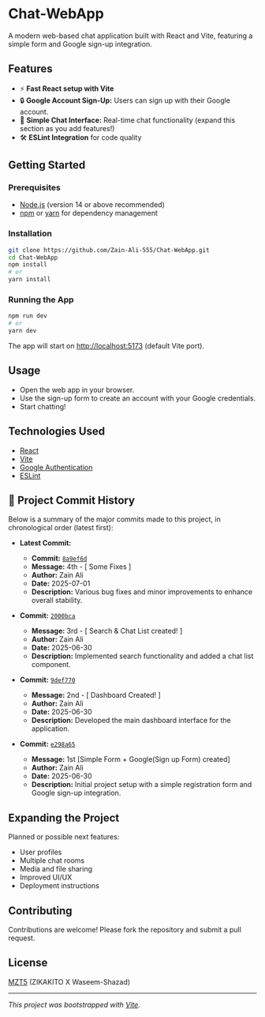# Chat-WebApp

A modern web-based chat application built with React and Vite, featuring a simple form and Google sign-up integration.

## Features

- ⚡ **Fast React setup with Vite**
- 🔒 **Google Account Sign-Up:** Users can sign up with their Google account.
- 💬 **Simple Chat Interface:** Real-time chat functionality (expand this section as you add features!)
- 🛠️ **ESLint Integration** for code quality

## Getting Started

### Prerequisites

- [Node.js](https://nodejs.org/) (version 14 or above recommended)
- [npm](https://www.npmjs.com/) or [yarn](https://yarnpkg.com/) for dependency management

### Installation

```bash
git clone https://github.com/Zain-Ali-555/Chat-WebApp.git
cd Chat-WebApp
npm install
# or
yarn install
```

### Running the App

```bash
npm run dev
# or
yarn dev
```
The app will start on [http://localhost:5173](http://localhost:5173) (default Vite port).

## Usage

- Open the web app in your browser.
- Use the sign-up form to create an account with your Google credentials.
- Start chatting!

## Technologies Used

- [React](https://reactjs.org/)
- [Vite](https://vitejs.dev/)
- [Google Authentication](https://developers.google.com/identity)
- [ESLint](https://eslint.org/)

## 📜 Project Commit History

Below is a summary of the major commits made to this project, in chronological order (latest first):

- **Latest Commit:**  
  - **Commit:** [`8a9ef6d`](https://github.com/Zain-Ali-555/Chat-WebApp/commit/8a9ef6d3e6c23812dd587921493c3b1e779f5d17)  
  - **Message:** 4th - [ Some Fixes ]  
  - **Author:** Zain Ali  
  - **Date:** 2025-07-01  
  - **Description:** Various bug fixes and minor improvements to enhance overall stability.

- **Commit:** [`2000bca`](https://github.com/Zain-Ali-555/Chat-WebApp/commit/2000bca7364f9ff50e1f34f3bb2e834b8f82ca53)  
  - **Message:** 3rd - [ Search & Chat List created! ]  
  - **Author:** Zain Ali  
  - **Date:** 2025-06-30  
  - **Description:** Implemented search functionality and added a chat list component.

- **Commit:** [`9def770`](https://github.com/Zain-Ali-555/Chat-WebApp/commit/9def77039e991731cd4b44d9790e48c85bc15373)  
  - **Message:** 2nd - [ Dashboard Created! ]  
  - **Author:** Zain Ali  
  - **Date:** 2025-06-30  
  - **Description:** Developed the main dashboard interface for the application.

- **Commit:** [`e298a65`](https://github.com/Zain-Ali-555/Chat-WebApp/commit/e298a651474d2d70f1422652459a16fd6fe192f1)  
  - **Message:** 1st [Simple Form + Google(Sign up Form) created]  
  - **Author:** Zain Ali  
  - **Date:** 2025-06-30  
  - **Description:** Initial project setup with a simple registration form and Google sign-up integration.

## Expanding the Project

Planned or possible next features:
- User profiles
- Multiple chat rooms
- Media and file sharing
- Improved UI/UX
- Deployment instructions

## Contributing

Contributions are welcome! Please fork the repository and submit a pull request.

## License

[MZT5](LICENSE) (ZIKAKITO X Waseem-Shazad)

---

_This project was bootstrapped with [Vite](https://vitejs.dev/)._
